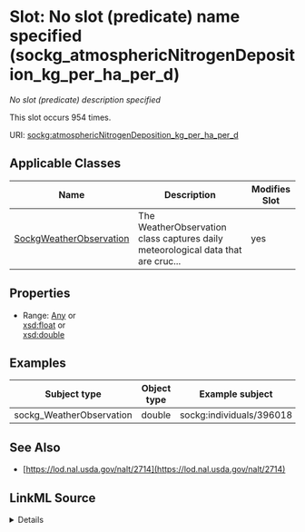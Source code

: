 

# Slot: No slot (predicate) name specified (sockg_atmosphericNitrogenDeposition_kg_per_ha_per_d)


_No slot (predicate) description specified_






This slot occurs 954 times.


URI: [sockg:atmosphericNitrogenDeposition_kg_per_ha_per_d](https://idir.uta.edu/sockg-ontology/docs/atmosphericNitrogenDeposition_kg_per_ha_per_d)



<!-- no inheritance hierarchy -->





## Applicable Classes

| Name | Description | Modifies Slot |
| --- | --- | --- |
| [SockgWeatherObservation](../classes/SockgWeatherObservation.md) | The WeatherObservation class captures daily meteorological data that are cruc... |  yes  |







## Properties

* Range: [Any](../classes/Any.md)&nbsp;or&nbsp;<br />[xsd:float](http://www.w3.org/2001/XMLSchema#float)&nbsp;or&nbsp;<br />[xsd:double](http://www.w3.org/2001/XMLSchema#double)






## Examples

| Subject type | Object type | Example subject | Example object | Occurrences |
| --- | --- | --- | --- | --- |
| sockg_WeatherObservation | double | sockg:individuals/396018 | 0.00178 | 954 |


## See Also

* [https://lod.nal.usda.gov/nalt/2714](https://lod.nal.usda.gov/nalt/2714)



## LinkML Source

<details>

```yaml
name: sockg_atmosphericNitrogenDeposition_kg_per_ha_per_d
annotations:
  count:
    tag: count
    value: 954
description: No slot (predicate) description specified
title: No slot (predicate) name specified
examples:
- object:
    example_object: '0.00178'
    example_object_type: double
    example_predicate: sockg:atmosphericNitrogenDeposition_kg_per_ha_per_d
    example_subject: sockg:individuals/396018
    example_subject_type: sockg_WeatherObservation
from_schema: soc-kg
see_also:
- https://lod.nal.usda.gov/nalt/2714
rank: 1000
domain: sockg_WeatherObservation
slot_uri: sockg:atmosphericNitrogenDeposition_kg_per_ha_per_d
alias: sockg_atmosphericNitrogenDeposition_kg_per_ha_per_d
domain_of:
- sockg_WeatherObservation
range: Any
any_of:
- range: float
- range: double

```
</details>